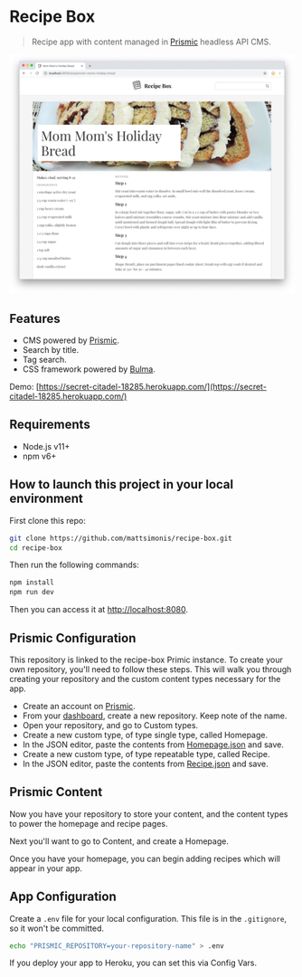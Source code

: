 # Recipe Box

>  Recipe app with content managed in [Prismic](https://prismic.io/) headless API CMS.

![](./docs/images/preview.png)

## Features

- CMS powered by [Prismic](https://prismic.io/).
- Search by title.
- Tag search.
- CSS framework powered by [Bulma](https://bulma.io/).

Demo: [https://secret-citadel-18285.herokuapp.com/](https://secret-citadel-18285.herokuapp.com/)

## Requirements

- Node.js v11+
- npm v6+

## How to launch this project in your local environment

First clone this repo:

```bash
git clone https://github.com/mattsimonis/recipe-box.git
cd recipe-box
```

Then run the following commands:

``` bash
npm install
npm run dev
```

Then you can access it at [http://localhost:8080](http://localhost:8080).

## Prismic Configuration

This repository is linked to the recipe-box Primic instance. To create your own repository, you'll need to follow these steps. This will walk you through creating your repository and the custom content types necessary for the app.

- Create an account on [Prismic](https://prismic.io/).
- From your [dashboard](https://prismic.io/dashboard/), create a new repository. Keep note of the name.
- Open your repository, and go to Custom types.
- Create a new custom type, of type single type, called Homepage.
- In the JSON editor, paste the contents from [Homepage.json](./docs/Prismic/Homepage.json) and save.
- Create a new custom type, of type repeatable type, called Recipe.
- In the JSON editor, paste the contents from [Recipe.json](./docs/Prismic/Recipe.json) and save.

## Prismic Content

Now you have your repository to store your content, and the content types to power the homepage and recipe pages.

Next you'll want to go to Content, and create a Homepage.

Once you have your homepage, you can begin adding recipes which will appear in your app.

## App Configuration

Create a `.env` file for your local configuration. This file is in the `.gitignore`, so it won't be committed.

```bash
echo "PRISMIC_REPOSITORY=your-repository-name" > .env
```

If you deploy your app to Heroku, you can set this via Config Vars.
